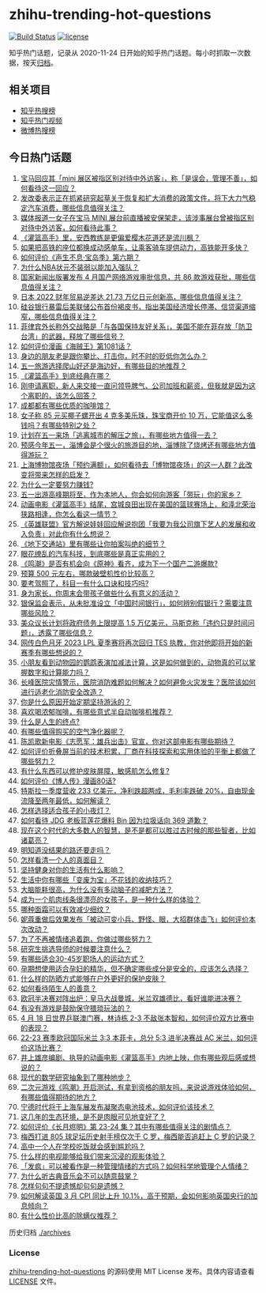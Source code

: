 # zhihu-trending-hot-questions

[![Build Status](https://github.com/justjavac/zhihu-trending-hot-questions/workflows/ci/badge.svg?branch=master)](https://github.com/justjavac/zhihu-trending-hot-questions/actions)
[![license](https://img.shields.io/github/license/justjavac/zhihu-trending-hot-questions)](https://github.com/justjavac/zhihu-trending-hot-questions/blob/master/LICENSE)

知乎热门话题，记录从 2020-11-24
日开始的知乎热门话题。每小时抓取一次数据，按天[归档](./archives)。

## 相关项目

- [知乎热搜榜](https://github.com/justjavac/zhihu-trending-top-search)
- [知乎热门视频](https://github.com/justjavac/zhihu-trending-hot-video)
- [微博热搜榜](https://github.com/justjavac/weibo-trending-hot-search)

## 今日热门话题

<!-- BEGIN -->
<!-- 最后更新时间 Fri Apr 21 2023 04:03:19 GMT+0800 (China Standard Time) -->

1. [宝马回应其「mini 展区被指区别对待中外访客」，称「是误会，管理不善」，如何看待这一回应？](https://www.zhihu.com/question/596704817)
1. [发改委表示正在抓紧研究起草关于恢复和扩大消费的政策文件，将下大力气稳定汽车消费，哪些信息值得关注？](https://www.zhihu.com/question/596473578)
1. [媒体报道一女子在宝马 MINI 展台前直播被安保架走，该涉事展台曾被指区别对待中外访客，如何看待此事？](https://www.zhihu.com/question/596772250)
1. [《灌篮高手》里，安西教练是更偏爱樱木花道还是流川枫？](https://www.zhihu.com/question/444685521)
1. [如果把高铁的座位都换成动感单车，让乘客骑车提供动力，高铁能开多快？](https://www.zhihu.com/question/596318014)
1. [如何评价《声生不息·宝岛季》第六期？](https://www.zhihu.com/question/596782916)
1. [为什么NBA状元不装弱以能加入强队？](https://www.zhihu.com/question/595677887)
1. [国家新闻出版署发布 4 月国产网络游戏审批信息，共 86 款游戏获批，哪些信息值得关注？](https://www.zhihu.com/question/596775792)
1. [日本 2022 财年贸易逆差达 21.73 万亿日元创新高，哪些信息值得关注？](https://www.zhihu.com/question/596718894)
1. [硅谷银行暴雷后美联储公布首份褐皮书，指出美国经济增长停滞、信贷渠道缩窄，哪些信息值得关注？](https://www.zhihu.com/question/596692586)
1. [菲律宾外长称外交战略是「与各国保持友好关系」，美国不能在菲存放「防卫台湾」的武器，释放了哪些信号？](https://www.zhihu.com/question/596718488)
1. [如何评价漫画《海贼王》第1081话？](https://www.zhihu.com/question/596659172)
1. [身边的朋友老是跟你攀比、打击你，时不时的贬低你怎么办？](https://www.zhihu.com/question/595460236)
1. [五一旅游选择爬山好还是海边好，有哪些目的地推荐？](https://www.zhihu.com/question/593501959)
1. [《灌篮高手》到底经典在哪？](https://www.zhihu.com/question/32042664)
1. [刚申请离职，新人来交接一直问领导脾气、公司加班和薪资，但我就是因为这个离职的，该怎么回答？](https://www.zhihu.com/question/595535382)
1. [成都都有哪些优质的咖啡馆？](https://www.zhihu.com/question/24986875)
1. [女子称 85 元买椰子螺开出 4 克多美乐珠，珠宝商开价 10 万，它能值这么多钱吗？有哪些特别之处？](https://www.zhihu.com/question/596290623)
1. [计划在五一来场「逃离城市的解压之旅」，有哪些地方值得一去？](https://www.zhihu.com/question/595016373)
1. [预感今年五一，淄博会是个很火的旅游目的地，淄博除了烧烤还有哪些地方值得游玩？](https://www.zhihu.com/question/595016455)
1. [上海博物馆夜场「预约满额」，如何看待去「博物馆夜场」的这一人群？此改变将带来怎样的启发？](https://www.zhihu.com/question/595104193)
1. [为什么一定要努力赚钱?](https://www.zhihu.com/question/595777043)
1. [五一出游高峰期将至，作为本地人，你会如何向游客「带玩」你的家乡？](https://www.zhihu.com/question/595016412)
1. [动画电影《灌篮高手》结尾，宫城良田出现在美国的篮球赛场上，和泽北荣治狭路相逢，你怎么看这一情节？](https://www.zhihu.com/question/596583490)
1. [《英雄联盟》官方解说娃娃回应解说抱团「我要为我公司旗下艺人的发展和收入负责」对此你有什么想说？](https://www.zhihu.com/question/596490158)
1. [《地下交通站》里有哪些让你拍案叫绝的细节？](https://www.zhihu.com/question/395178508)
1. [眼花缭乱的汽车科技，到底哪些是真正实用的？](https://www.zhihu.com/question/596687325)
1. [《鸣潮》是否有机会向《原神》看齐，成为下一个国产二游爆款?](https://www.zhihu.com/question/593439567)
1. [预算 500 元左右，哪款破壁机性价比较高？](https://www.zhihu.com/question/591687798)
1. [要考驾照了，科目一有什么口诀和技巧吗?](https://www.zhihu.com/question/596682673)
1. [身为家长，你周末会带孩子做些什么有意义的活动？](https://www.zhihu.com/question/592775237)
1. [银保监会表示，从未批准设立「中国时间银行」，如何辨别假银行？需要注意哪些风险？](https://www.zhihu.com/question/596740415)
1. [​美众议长计划将政府债务上限提高 1.5 万亿美元，马斯克称「违约只是时间问题」，透露了哪些信息？](https://www.zhihu.com/question/596694397)
1. [网传白色月牙 2023 LPL 夏季赛将再次回归 TES 执教，你对他即将开始的新赛季有哪些想说的？](https://www.zhihu.com/question/596547542)
1. [小朋友看到动物园的鹦鹉表演加减法计算，这是如何做到的，动物真的可以掌握数字和计算能力吗？](https://www.zhihu.com/question/594902100)
1. [长峰医院灾情警示，医院消防难题如何解决？如何避免火灾发生？医院该如何进行适老化消防安全改造？](https://www.zhihu.com/question/596663103)
1. [你是什么原因开始定期坚持游泳的？](https://www.zhihu.com/question/595120136)
1. [喜欢喝浓郁咖啡，有哪些意式半自动咖啡机推荐？](https://www.zhihu.com/question/591071388)
1. [什么是人生的终点?](https://www.zhihu.com/question/596454660)
1. [有哪些值得购买的空气净化器呢？](https://www.zhihu.com/question/591485168)
1. [陈凯歌新电影《志愿军：雄兵出击》官宣，你对这部电影有哪些期待？](https://www.zhihu.com/question/596477824)
1. [如何评价折叠屏当前的技术积累，厂商在科技探索和实用体验的平衡上都做了哪些努力？](https://www.zhihu.com/question/596686682)
1. [有什么东西可以修护皮肤屏障，敏感肌怎么修复?](https://www.zhihu.com/question/523363327)
1. [如何评价《博人传》漫画80话?](https://www.zhihu.com/question/596405697)
1. [特斯拉一季度营收 233 亿美元，净利跌超两成，毛利率跌破 20%，自由现金流降至两年最低，如何解读？](https://www.zhihu.com/question/596667429)
1. [怎样选择适合孩子的小夜灯？](https://www.zhihu.com/question/591072155)
1. [如何看待 JDG 老板蓝莲花爆料 Bin 因为垃圾话向 369 道歉？](https://www.zhihu.com/question/596605954)
1. [现在这个时代的大多数人的智慧，是不是都可以胜过古时候的那些智者，比如诸葛亮？](https://www.zhihu.com/question/595814656)
1. [明知道没结果的路还要走吗？](https://www.zhihu.com/question/596427727)
1. [怎样看清一个人的真面目？](https://www.zhihu.com/question/593278749)
1. [坚持健身对你的生活有什么影响？](https://www.zhihu.com/question/594906372)
1. [生活中你有哪些「变废为宝」不花钱的收纳技巧？](https://www.zhihu.com/question/593486084)
1. [大脑能耗很高，为什么没有多动脑子的减肥方法？](https://www.zhihu.com/question/596469703)
1. [成为一个肌肉线条很漂亮的女孩子，是一种什么样的体验？](https://www.zhihu.com/question/594690037)
1. [哪种面霜可以有效减少细纹？](https://www.zhihu.com/question/589635919)
1. [妮蔻重做后效果发布「被动可变小兵、野怪、眼，大招群体击飞」如何评价本次改动？](https://www.zhihu.com/question/596492628)
1. [为了不再被情绪追着跑，你做过哪些努力？](https://www.zhihu.com/question/596140634)
1. [研究生挑选导师的时候要注意什么？](https://www.zhihu.com/question/586747143)
1. [有哪些适合30-45岁职场人的运动方式？](https://www.zhihu.com/question/595129329)
1. [孕期想使用适合孕妇的精华，但不确定哪些成分是安全的，应该怎么选择？](https://www.zhihu.com/question/589487418)
1. [什么样的防晒方式能够在户外更好的保护皮肤？](https://www.zhihu.com/question/590768451)
1. [如何看待陌生人的善意？](https://www.zhihu.com/question/596741389)
1. [欧冠半决赛对阵出炉：皇马大战曼城，米兰双雄德比，看好谁能进决赛？](https://www.zhihu.com/question/596662893)
1. [有没有游戏是鼓励保守猥琐玩法的？](https://www.zhihu.com/question/596171776)
1. [4 月 18 日世界乒联澳门赛，林诗栋 2-3 不敌张本智和，如何评价双方比赛中的表现？](https://www.zhihu.com/question/596387512)
1. [22-23 赛季欧冠国际米兰 3:3 本菲卡，总分 5:3 进半决赛战 AC 米兰，如何评价这场比赛？](https://www.zhihu.com/question/596638846)
1. [井上雄彦编剧、执导的动画电影《灌篮高手》内地上映，你有哪些观后感或想说的？](https://www.zhihu.com/question/596479564)
1. [现代的数学研究抽象到了哪种地步？](https://www.zhihu.com/question/594329626)
1. [二次元游戏《鸣潮》开启测试，有拿到资格的朋友吗，来说说游戏体验如何，有哪些值得期待的地方？](https://www.zhihu.com/question/596687839)
1. [宁德时代将于上海车展发布凝聚态电池技术，如何评价该技术？](https://www.zhihu.com/question/594956724)
1. [这几年的生态环境，是不是肉眼可见地变好了？](https://www.zhihu.com/question/596312091)
1. [如何评价《长月烬明》第 23-24 集？其中有哪些值得关注的剧情点？](https://www.zhihu.com/question/596560894)
1. [梅西打进 805 球足坛历史射手榜仅次于 C 罗，梅西能否追赶上 C 罗的记录？](https://www.zhihu.com/question/596054422)
1. [高中一个人在学校吃饭就会感到尴尬吗？](https://www.zhihu.com/question/596417469)
1. [什么样的电视能够给我们带来沉浸的观影体验？](https://www.zhihu.com/question/596499580)
1. [「发疯」可以被看作是一种管理情绪的方式吗？如何科学地管理个人情绪？](https://www.zhihu.com/question/596140263)
1. [为什么听古典音乐会不可以随意鼓掌？](https://www.zhihu.com/question/585702200)
1. [怎样句句不提遗憾却句句是遗憾？](https://www.zhihu.com/question/596372919)
1. [如何解读英国 3 月 CPI 同比上升 10.1%，高于预期，会如何影响英国央行的加息倾向？](https://www.zhihu.com/question/596519067)
1. [有什么性价比高的除螨仪推荐？](https://www.zhihu.com/question/591072348)

<!-- END -->

历史归档 [./archives](./archives)

### License

[zhihu-trending-hot-questions](https://github.com/justjavac/zhihu-trending-hot-questions)
的源码使用 MIT License 发布。具体内容请查看 [LICENSE](./LICENSE) 文件。
